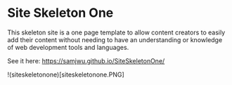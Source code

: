 # Site Skeleton One

This skeleton site is a one page template to allow content creators to easily add their content without needing to have an understanding or knowledge of web development tools and languages.

See it here: https://samjwu.github.io/SiteSkeletonOne/

!(siteskeletonone)[siteskeletonone.PNG]
